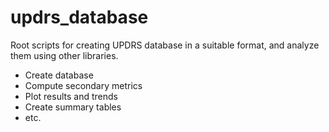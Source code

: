 # updrs_database
Root scripts for creating UPDRS database in a suitable format, and analyze them using other libraries.
- Create database
- Compute secondary metrics
- Plot results and trends
- Create summary tables
- etc.
